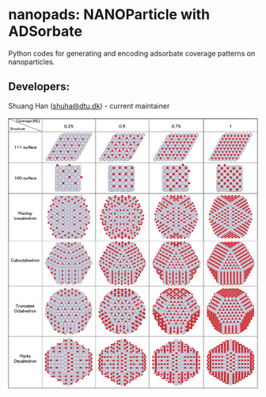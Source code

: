 # nanopads: NANOParticle with ADSorbate
Python codes for generating and encoding adsorbate coverage patterns on nanoparticles.

## Developers: 
Shuang Han (shuha@dtu.dk) - current maintainer

![](images/all_coverage_patterns.png)
